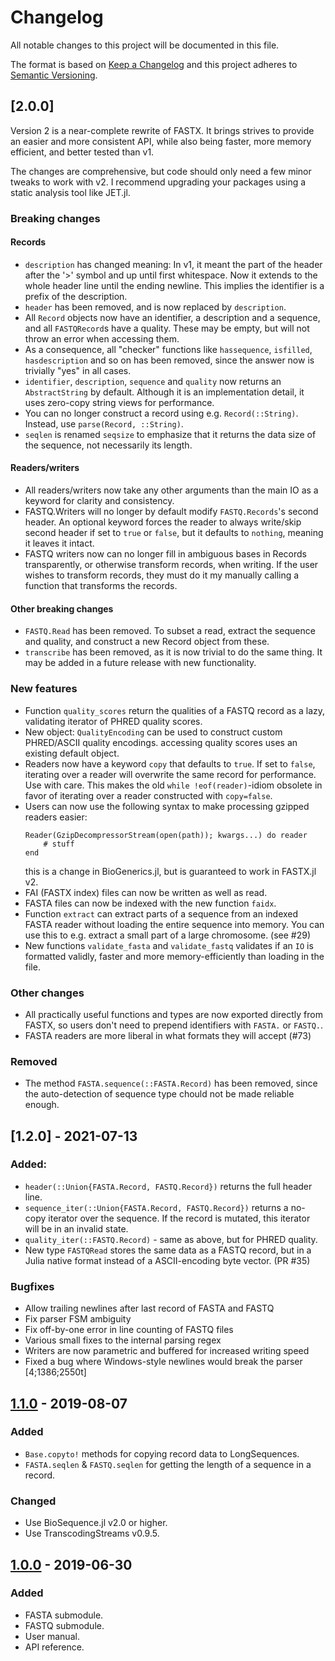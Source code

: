 # Changelog
All notable changes to this project will be documented in this file.

The format is based on [Keep a Changelog](http://keepachangelog.com/en/1.0.0/)
and this project adheres to [Semantic Versioning](http://semver.org/spec/v2.0.0.html).

## [2.0.0]
Version 2 is a near-complete rewrite of FASTX.
It brings strives to provide an easier and more consistent API, while also being
faster, more memory efficient, and better tested than v1.

The changes are comprehensive, but code should only need a few minor tweaks to
work with v2. I recommend upgrading your packages using a static analysis tool like JET.jl.

### Breaking changes
#### Records
* `description` has changed meaning: In v1, it meant the part of the header after the '>' symbol
  and up until first whitespace. Now it extends to the whole header line until the ending newline.
  This implies the identifier is a prefix of the description.
* `header` has been removed, and is now replaced by `description`.
* All `Record` objects now have an identifier, a description and a sequence, and all `FASTQRecord`s
  have a quality. These may be empty, but will not throw an error when accessing them.
* As a consequence, all "checker" functions like `hassequence`, `isfilled`, `hasdescription` and
  so on has been removed, since the answer now is trivially "yes" in all cases.
* `identifier`, `description`, `sequence` and `quality` now returns an `AbstractString` by default.
  Although it is an implementation detail, it uses zero-copy string views for performance.
* You can no longer construct a record using e.g. `Record(::String)`. Instead, use `parse(Record, ::String)`.
* `seqlen` is renamed `seqsize` to emphasize that it returns the data size of the sequence,
  not necessarily its length.

#### Readers/writers
* All readers/writers now take any other arguments than the main IO as a keyword for clarity
  and consistency.
* FASTQ.Writers will no longer by default modify `FASTQ.Records`'s second header.
  An optional keyword forces the reader to always write/skip second header if set to `true` or `false`,
  but it defaults to `nothing`, meaning it leaves it intact.
* FASTQ writers now can no longer fill in ambiguous bases in Records transparently,
  or otherwise transform records, when writing.
  If the user wishes to transform records, they must do it my manually calling a function that transforms the records.

#### Other breaking changes
* `FASTQ.Read` has been removed. To subset a read, extract the sequence and quality, and construct
  a new Record object from these.
* `transcribe` has been removed, as it is now trivial to do the same thing.
  It may be added in a future release with new functionality.

### New features
* Function `quality_scores` return the qualities of a FASTQ record as a lazy, validating iterator
  of PHRED quality scores.
* New object: `QualityEncoding` can be used to construct custom PHRED/ASCII quality encodings.
  accessing quality scores uses an existing default object.
* Readers now have a keyword `copy` that defaults to `true`. If set to `false`, iterating over
  a reader will overwrite the same record for performance. Use with care.
  This makes the old `while !eof(reader)`-idiom obsolete in favor of iterating over a reader
  constructed with `copy=false`.
* Users can now use the following syntax to make processing gzipped readers easier:
  ```
  Reader(GzipDecompressorStream(open(path)); kwargs...) do reader
      # stuff
  end
  ```
  this is a change in BioGenerics.jl, but is guaranteed to work in FASTX.jl v2.
* FAI (FASTX index) files can now be written as well as read.
* FASTA files can now be indexed with the new function `faidx`.
* Function `extract` can extract parts of a sequence from an indexed FASTA reader
  without loading the entire sequence into memory.
  You can use this to e.g. extract a small part of a large chromosome. (see #29)
* New functions `validate_fasta` and `validate_fastq` validates if an `IO` is formatted
  validly, faster and more memory-efficiently than loading in the file.

### Other changes
* All practically useful functions and types are now exported directly from FASTX,
  so users don't need to prepend identifiers with `FASTA.` or `FASTQ.`.
* FASTA readers are more liberal in what formats they will accept (#73)  

### Removed
* The method `FASTA.sequence(::FASTA.Record)` has been removed, since the auto-detection of sequence
  type chould not be made reliable enough.

## [1.2.0] - 2021-07-13
### Added:
* `header(::Union{FASTA.Record, FASTQ.Record})` returns the full header line.
* `sequence_iter(::Union{FASTA.Record, FASTQ.Record})` returns a no-copy iterator over the sequence. If the record is mutated, this iterator will be in an invalid state.
* `quality_iter(::FASTQ.Record)` - same as above, but for PHRED quality.
* New type `FASTQRead` stores the same data as a FASTQ record, but in a Julia native format instead of a ASCII-encoding byte vector. (PR #35)

### Bugfixes
* Allow trailing newlines after last record of FASTA and FASTQ
* Fix parser FSM ambiguity
* Fix off-by-one error in line counting of FASTQ files
* Various small fixes to the internal parsing regex
* Writers are now parametric and buffered for increased writing speed
* Fixed a bug where Windows-style newlines would break the parser
[4;1386;2550t]
## [1.1.0] - 2019-08-07
### Added
- `Base.copyto!` methods for copying record data to LongSequences.
- `FASTA.seqlen` & `FASTQ.seqlen` for getting the length of a sequence in a record.

### Changed
- Use BioSequence.jl v2.0 or higher.
- Use TranscodingStreams v0.9.5.

## [1.0.0] - 2019-06-30
### Added
- FASTA submodule.
- FASTQ submodule.
- User manual.
- API reference.

[Unreleased]: https://github.com/BioJulia/FASTX.jl/compare/v1.1.0...HEAD
[1.1.0]: https://github.com/BioJulia/FASTX.jl/compare/v1.0.0...v1.1.0
[1.0.0]: https://github.com/BioJulia/FASTX.jl/tree/v1.0.0
